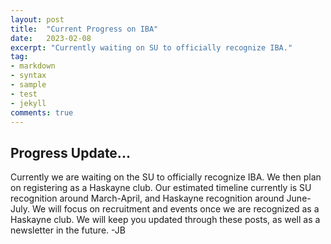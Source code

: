 ```yaml
---
layout: post
title:  "Current Progress on IBA"
date:   2023-02-08
excerpt: "Currently waiting on SU to officially recognize IBA."
tag:
- markdown 
- syntax
- sample
- test
- jekyll
comments: true
---
```


## Progress Update...

Currently we are waiting on the SU to officially recognize IBA. We then plan on registering as a Haskayne club. Our estimated timeline currently is SU recognition around March-April, and Haskayne recognition around June-July. We will focus on recruitment and events once we are recognized as a Haskayne club. We will keep you updated through these posts, as well as a newsletter in the future. -JB
